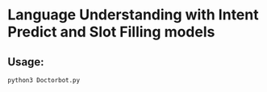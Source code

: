 # Language Understanding with Intent Predict and Slot Filling models

## Usage:
`python3 Doctorbot.py`

